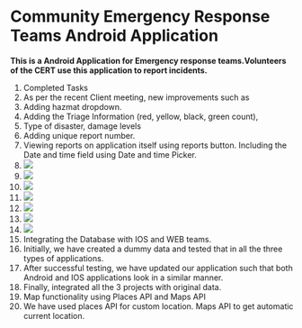 # Community Emergency Response Teams Android Application
**This is a Android Application for Emergency response teams.Volunteers of the CERT use this application to report incidents.**
1. Completed Tasks
2.  As per the recent Client meeting, new improvements such as 
3.  Adding hazmat dropdown.
4.  Adding the Triage Information (red, yellow, black, green count),
5.  Type of disaster, damage levels
6.  Adding unique report number.
7.  Viewing reports on application itself using reports button. Including the Date and time field using Date and time Picker.
8.   ![](https://github.com/NVGSSAI/CERTAndroidApp/blob/main/Images/Screenshot_2022-04-15-20-32-08.png|width=25px|height=24px)
9.   ![](https://github.com/NVGSSAI/CERTAndroidApp/blob/main/Images/Screenshot_2022-04-15-20-33-53.png)
10.  ![](https://github.com/NVGSSAI/CERTAndroidApp/blob/main/Images/Screenshot_2022-04-15-20-34-04.png)
11.  ![](https://github.com/NVGSSAI/CERTAndroidApp/blob/main/Images/Screenshot_2022-04-15-20-34-09.png)
12.  ![](https://github.com/NVGSSAI/CERTAndroidApp/blob/main/Images/Screenshot_2022-04-15-20-34-25.png)
13.  ![](https://github.com/NVGSSAI/CERTAndroidApp/blob/main/Images/Screenshot_2022-04-15-20-34-49.png)
14.  ![](https://github.com/NVGSSAI/CERTAndroidApp/blob/main/Images/Screenshot_2022-04-15-20-35-09.png)
15. Integrating the Database with IOS and WEB teams.
16. Initially, we have created a dummy data and tested that in all the three types of applications.
17. After successful testing, we have updated our application such that both Android and IOS applications look in a similar manner.
18. Finally, integrated all the 3 projects with original data.
19. Map functionality using Places API and Maps API
20. We have used places API for custom location.  Maps API to get automatic current location.

